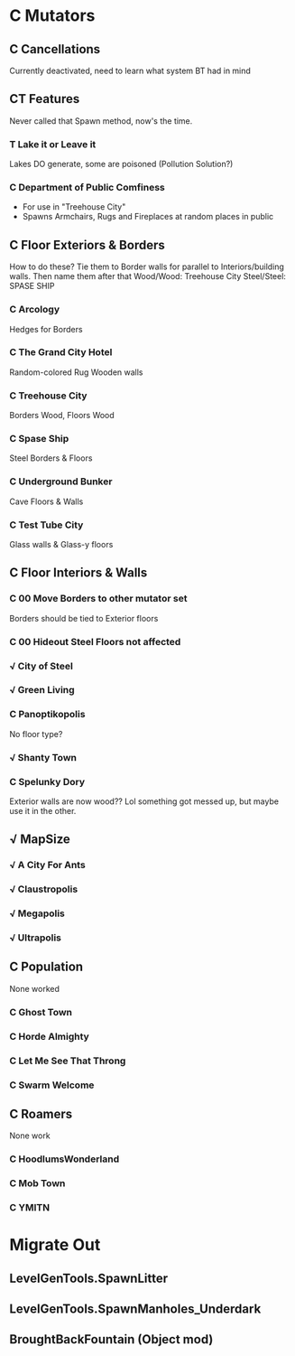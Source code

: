 ﻿#	C	Mutators
##		C	Cancellations
Currently deactivated, need to learn what system BT had in mind
##		CT	Features
Never called that Spawn method, now's the time.
###			T	Lake it or Leave it
Lakes DO generate, some are poisoned (Pollution Solution?)
###			C	Department of Public Comfiness
- For use in "Treehouse City"
- Spawns Armchairs, Rugs and Fireplaces at random places in public
##		C	Floor Exteriors & Borders
How to do these? Tie them to Border walls for parallel to Interiors/building walls. Then name them after that
Wood/Wood: Treehouse City
Steel/Steel: SPASE SHIP
###			C	Arcology
Hedges for Borders
###			C	The Grand City Hotel
Random-colored Rug
Wooden walls
###			C	Treehouse City
Borders Wood, Floors Wood
###			C	Spase Ship
Steel Borders & Floors
###			C	Underground Bunker
Cave Floors & Walls
###			C	Test Tube City
Glass walls & Glass-y floors
##		C	Floor Interiors & Walls
###			C	00 Move Borders to other mutator set
Borders should be tied to Exterior floors
###			C	00 Hideout Steel Floors not affected
###			√	City of Steel
###			√	Green Living
###			C	Panoptikopolis
No floor type?
###			√	Shanty Town
###			C	Spelunky Dory
Exterior walls are now wood?? Lol something got messed up, but maybe use it in the other.
##		√	MapSize
###			√	A City For Ants
###			√	Claustropolis
###			√	Megapolis
###			√	Ultrapolis
##		C	Population
None worked
###			C	Ghost Town
###			C	Horde Almighty
###			C	Let Me See That Throng
###			C	Swarm Welcome
##		C	Roamers
None work
###			C	HoodlumsWonderland
###			C	Mob Town
###			C	YMITN

#	Migrate Out
##		LevelGenTools.SpawnLitter
##		LevelGenTools.SpawnManholes_Underdark
##		BroughtBackFountain (Object mod)